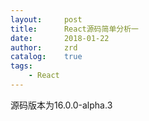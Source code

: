 ```yaml
---
layout:     post
title:      React源码简单分析一
date:       2018-01-22
author:     zrd
catalog:    true
tags:
    - React
---
```


源码版本为16.0.0-alpha.3
